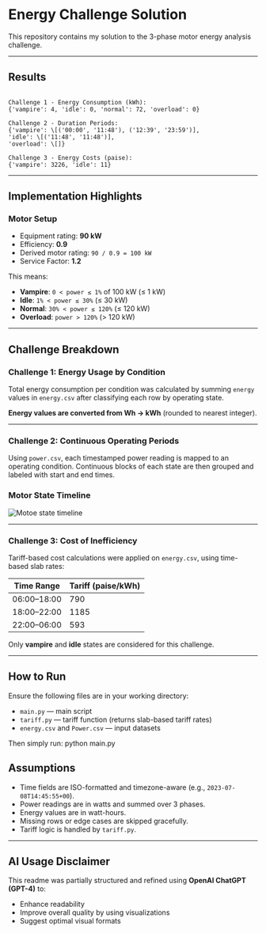 # Energy Challenge Solution 

This repository contains my solution to the 3-phase motor energy analysis challenge.

---

## Results

```

Challenge 1 - Energy Consumption (kWh):
{'vampire': 4, 'idle': 0, 'normal': 72, 'overload': 0}

Challenge 2 - Duration Periods:
{'vampire': \[('00:00', '11:48'), ('12:39', '23:59')],
'idle': \[('11:48', '11:48')],
'overload': \[]}

Challenge 3 - Energy Costs (paise):
{'vampire': 3226, 'idle': 11}

````

---

## Implementation Highlights

### Motor Setup

- Equipment rating: **90 kW**
- Efficiency: **0.9**
- Derived motor rating: `90 / 0.9 = 100 kW`
- Service Factor: **1.2**

This means:
- **Vampire**: `0 < power ≤ 1%` of 100 kW (≤ 1 kW)
- **Idle**: `1% < power ≤ 30%` (≤ 30 kW)
- **Normal**: `30% < power ≤ 120%` (≤ 120 kW)
- **Overload**: `power > 120%` (> 120 kW)

---

## Challenge Breakdown

### Challenge 1: Energy Usage by Condition

Total energy consumption per condition was calculated by summing `energy` values in `energy.csv` after classifying each row by operating state.

**Energy values are converted from Wh → kWh** (rounded to nearest integer).

---

### Challenge 2: Continuous Operating Periods

Using `power.csv`, each timestamped power reading is mapped to an operating condition. Continuous blocks of each state are then grouped and labeled with start and end times.

### Motor State Timeline
![Motoe state timeline](img/motor%20state%20time%20line.png)

---

### Challenge 3: Cost of Inefficiency

Tariff-based cost calculations were applied on `energy.csv`, using time-based slab rates:

| Time Range  | Tariff (paise/kWh) |
| ----------- | ------------------ |
| 06:00–18:00 | 790                |
| 18:00–22:00 | 1185               |
| 22:00–06:00 | 593                |

Only **vampire** and **idle** states are considered for this challenge.



---

## How to Run

Ensure the following files are in your working directory:

* `main.py` — main script
* `tariff.py` — tariff function (returns slab-based tariff rates)
* `energy.csv` and `Power.csv` — input datasets

Then simply run: python main.py


## Assumptions

* Time fields are ISO-formatted and timezone-aware (e.g., `2023-07-08T14:45:55+00`).
* Power readings are in watts and summed over 3 phases.
* Energy values are in watt-hours.
* Missing rows or edge cases are skipped gracefully.
* Tariff logic is handled by `tariff.py`.

---

## AI Usage Disclaimer

This readme was partially structured and refined using **OpenAI ChatGPT (GPT-4)** to:

* Enhance readability
* Improve overall quality by using visualizations
* Suggest optimal visual formats



